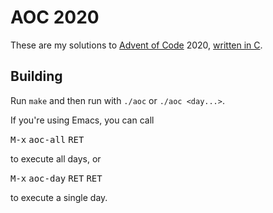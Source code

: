 # AOC 2020

These are my solutions to [Advent of Code](https://adventofcode.com) 2020,
[written in C](https://gist.github.com/williewillus/07f534b706262ccc67119ddc70b2bd75).

## Building

Run `make` and then run with `./aoc` or `./aoc <day...>`.

If you're using Emacs, you can call

<kbd>M-x</kbd> <kbd>aoc-all</kbd> <kbd>RET</kbd>

to execute all days, or

<kbd>M-x</kbd> <kbd>aoc-day</kbd> <kbd>RET</kbd> <kbd><day></kbd> <kbd>RET</kbd>

to execute a single day.
